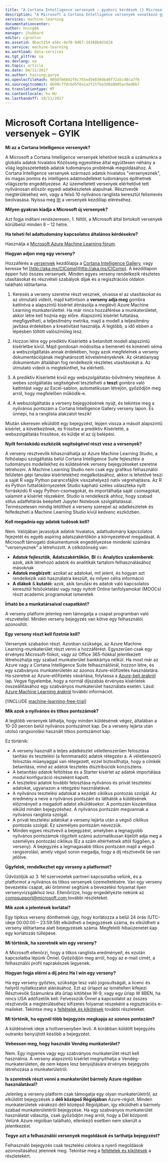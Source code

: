 ```yaml
---
title: "A Cortana Intelligence versenyek – gyakori kérdések |} Microsoft Docs"
description: "A Microsoft a Cortana Intelligence versenyek vonatkozó gyakran ismételt kérdések."
services: machine-learning
documentationcenter: 
author: hning86
manager: jhubbard
editor: cgronlun
ms.assetid: 9bac5154-a56c-4e78-9d67-34368b9d1624
ms.service: machine-learning
ms.workload: data-services
ms.tgt_pltfrm: na
ms.devlang: na
ms.topic: article
ms.date: 04/11/2017
ms.author: haining;garye
ms.openlocfilehash: 809df66042f6c765ed56836db40f72a5cd8ca7f6
ms.sourcegitcommit: 6699c77dcbd5f8a1a2f21fba3d0a0005ac9ed6b7
ms.translationtype: MT
ms.contentlocale: hu-HU
ms.lasthandoff: 10/11/2017
---
```

# <a name="microsoft-cortana-intelligence-competitions-faq"></a>Microsoft Cortana Intelligence-versenyek – GYIK
**Mi az a Cortana Intelligence versenyek?**

A Microsoft a Cortana Intelligence versenyek lehetővé teszik a számunkra a globális adatok hivalatos Közösség egyesítése által együttesen néhány a világ legösszetettebb adatok tudományos problémák megoldásához. A Cortana Intelligence versenyek származó adatok hivalatos "versenyeznek", és magas pontos és intelligens adatmodelleket tudományos építhetnek világszerte engedélyezése. Az üzemeltetett versenyek elérhetővé tett nyilvánosan először egyedi adatkészletek alapulnak. Résztvevők megtérüléséhez win, vagy a felső 10 nyilvános ranglista keresztül felismerés beolvasása. Nyissa meg [Itt](http://aka.ms/CIComp) a versenyek kezdőlap eléréséhez.

**Milyen gyakran kiadja a Microsoft új versenyek?**

Azt fogja indítani rendszeresen, 1. féltől, a Microsoft által birtokolt versenyek körülbelül minden 8 – 12 hétre. 

**Ha teheti fel adattudomány kapcsolatos általános kérdésekre?**

Használja a [Microsoft Azure Machine Learning fórum](https://social.msdn.microsoft.com/forums/azure/home?forum=MachineLearning).

**Hogyan adjon meg egy verseny?**

Hozzáférés a [versenyek](https://gallery.cortanaintelligence.com/competitions) kezdőlapja a [Cortana Intelligence Gallery](https://gallery.cortanaintelligence.com/), vagy keresse fel [http://aka.ms/CIComp](http://aka.ms/CIComp). A kezdőlapon éppen futó összes versenyek. Minden egyes verseny rendelkezik részletes utasításokat és részvételi szabályok díjak és a regisztrációs oldalon található időtartama.

1. Keresés a verseny szeretne részt vesznek, olvassa el az utasításokat és az útmutató videót, majd kattintson a **verseny adja meg** gombra kattintva a alapszintű kísérlet átmásolja a meglévő Azure Machine Learning munkaterülettel. Ha már nincs hozzáférése a munkaterületet, akkor létre kell hoznia egy előre. Alapszintű kísérlet futtatása, megfigyelheti, a teljesítmény metrika, majd a modell a teljesítmény javítása érdekében a kreativitást használja. A legtöbb, a idő ebben a lépésben töltött valószínűleg lesz.   

2. Hozzon létre egy prediktív Kísérletté a betanított modell alapszintű kísérletbe kívül. Majd gondosan módosítsa a bemeneti és kimeneti séma a webszolgáltatás annak érdekében, hogy azok megfelelnek a verseny dokumentációjának meghatározott követelményeknek. Az oktatóanyag dokumentum általában fog rendelkezik részletes utasításokat a. Az útmutató videót is megtekinthet, ha elérhető.   

3. A prediktív Kísérletté kívül egy webszolgáltatás-bővítmény telepítése. A webes szolgáltatás segítségével tesztelheti a **teszt** gombra való kattintást vagy az Excel-sablon, automatikusan létrejön, győződjön meg arról, hogy megfelelően működik-e.   

4. A webszolgáltatás a verseny bejegyzésének nyújt, és tekintse meg a nyilvános pontszám a Cortana Intelligence Gallery verseny lapon. És ünnepi, ha a ranglista alakzatot teszik!  

Miután sikeresen elküldött egy bejegyzést, lépjen vissza a másolt alapszintű kísérlet, a következőnek, és frissítse a prediktív Kísérletté, a webszolgáltatás frissítése, és küldje el az új belépési.   

**Nyílt forráskódú eszközök segítségével részt vesz a versenyek?**

A verseny résztvevők kihasználhatja az Azure Machine Learning Studio, a felhőalapú szolgáltatás belül Cortana Intelligence Suite fejlesztési a tudományos modellekhez és küldésének verseny bejegyzéseket szeretne létrehozni. A Machine Learning Studio nem csak egy grafikus felhasználói felületen gépi tanulási kísérletekhez megalkotásához, akkor is lehetővé teszi a saját R vagy Python parancsfájlok visszahelyező natív végrehajtásra. Az R és Python futtatókörnyezetek Studio kapható széles választéka nyílt forráskódú R vagy Python-csomagokat, és importálhatja saját csomagokat, valamint a kísérlet részeként. Studio is rendelkezik ahhoz, hogy szabad stílus adatfeltárás beépített Jupyter Notebook szolgáltatással. Természetesen mindig letöltheti a verseny szerepel az adatkészletek és felfedezheti a Machine Learning Studio kívül kedvenc eszközben. 

**Kell megadnia egy adatok tudósok kell?**

Nem. Valójában javasoljuk adatok hivalatos, adattudomány kapcsolatos fejezetét és egyéb aspiring adatszakértőkön a környezetével megadását. A Microsoft támogató dokumentumok engedélyezése mindenki számára "versenyeznek" a létrehozott. A célközönség van:

* **Adatok fejlesztők**, **Adatszakértőkön**, **BI** és **Analytics szakemberek**: azok, akik létrehozó adatok és analitikák tartalom felhasználásához másoknak
* **Adatok megbízott**: azokat az adatokat, mit jelent, és hogyan azt rendelkezik való használatra készült, és milyen célra információ
* **A diákok** & **kutatói:** azok, akik tanulási és adatok való kapcsolatos keresztül felsőoktatási vagy nagy nyitott Online tanfolyamokat (MOOCs) részt academic programokat ismeretek

**Írható be a munkatársaival csapatként?**

A verseny platform jelenleg nem támogatja a csapat programban való részvétellel. Minden verseny bejegyzés van kötve egy felhasználói azonosítót. 

**Egy verseny részt kell fizetnie kell?**

Versenyek szabadon részt. Azonban szüksége, az Azure Machine Learning-munkaterület részt venni a hozzáférést. Egyszerűen csak egy érvényes Microsoft-fiókot, vagy az Office 365-fiókkal jelentkezett létrehozhatja egy szabad munkaterület bankkártya nélkül. Ha most már az Azure vagy a Cortana Intelligence Suite felhasználóinál, hozzon létre, és egy szabványos munkaterületén az azonos Azure-előfizetés használatára. Ha szeretné az Azure-előfizetés vásárlása, folytassa a [Azure-beli árakról](https://azure.microsoft.com/pricing) lap. Vegye figyelembe, hogy a normál díjszabás érvényes kísérletek összeállításához egy szabványos munkaterület használata esetén. Lásd: [Azure Machine Learning árakról](https://azure.microsoft.com/pricing/details/machine-learning/) további információt. 

[!INCLUDE [machine-learning-free-trial](../../../includes/machine-learning-free-trial.md)]

**Mik azok a nyilvános és titkos pontszámok?**

A legtöbb versenyek láthatja, hogy minden küldésének végez, általában a 10-20 percen belül nyilvános pontszámot kap. De a verseny lejárta után utolsó rangsorolási használt titkos pontszámot kap. 

Ez történik:

* A verseny használt a teljes adatkészlet véletlenszerűen felosztása tanítási és tesztelési (a fennmaradó) adatok rétegzési a. A véletlenszerű felosztás műanyaggal van rétegezett, ezzel biztosíthatja, hogy a címkék betanítása, mind az adatok tesztelés disztribúciók konzisztens.
* A betanítási adatok feltöltése és a Starter kísérlet az adatok importálása modul konfiguráció részeként kapott.
* A tesztelési adatok további felosztása nyilvános és privát tesztelési adatokat, ugyanazon a rétegzési használatával.
* A nyilvános tesztelési adatokat a kezdeti ciklikus pontozás szolgál. Az eredmény a neve a nyilvános pontszám és láthatók a küldésének előzményeit a megadott adatot elküldésekor. A pontszám kiszámítása elküld minden bejegyzéshez. A nyilvános pontszám megvannak a nyilvános ranglista szolgál.
* A privát tesztelési adatokat a verseny lejárta után a végső ciklikus pontozás szolgál. Ez személyes pontszám nevezzük. 
* Minden egyes résztvevő a bejegyzést, amelyben a legnagyobb nyilvános pontszámok rögzített számú automatikusan kijelölt adja meg a személyes pontozási ciklikus (Ez a szám eltérhetnek attól függően, a verseny). A bejegyzés a legmagasabb titkos pontszám majd a végső rangsorolási, amely végső soron megadja, hogy a díj résztvevők be van jelölve.  

**Ügyfelek, rendelkezhet egy verseny a platformot?**

Üdvözöljük az 3. fél szervezetek partneri kapcsolatba velünk, és a platformot a nyilvános és titkos versenyek üzemeltetésére. Van egy verseny bevezetési csapat, aki örömmel segítünk a bevezetési folyamat ilyen versenyvizsgákhoz lesz.  Ellenőrizze, hogy engedélyezte nekünk az [ compsupport@microsoft.com ](mailto:compsupport@microsoft.com) további részleteket. 

**Mik azok a jelentések korlátai?**

Egy tipikus verseny dönthetnek úgy, hogy korlátozza a belül 24 órás (UTC-ideje 00:00:00 – 23:59:59) elküldheti a bejegyzések száma, és elküldheti a verseny időtartama alatt bejegyzések száma. Megfelelő hibaüzenetet kap egy korlátozás túllépése. 

**Mi történik, ha szeretnék win egy verseny?**

A Microsoft ellenőrzi, hogy a titkos ranglista eredményeit, és ezután kapcsolatba lépünk Önnel. Győződjön meg arról, hogy az e-mail címét, a felhasználói profil naprakészek legyenek.

**Hogyan fogja elérni a díj pénz Ha I win egy verseny?**

Ha egy verseny győztes, szüksége lesz való jogosultságát, a licenc és helyről nyilatkozatot aláírásához. Ezt az űrlapot az ismételten kifejezi. Résztvevők Számunkra áfa űrlap kitöltése W-9, vagy egy űrlap W 8BEN, ha nincs USA adófizetők kell. Felvesszük Önnel a kapcsolatot az összes résztvevők a megtérüléséhez kifizetés folyamat részeként a regisztrációs e-maileket. Tekintse meg a [feltételek és kikötések](http://aka.ms/comptermsandconditions) további részleteket.

**Mi történik, ha egynél több bejegyzés megkapja az azonos pontszám?**

A küldésének ideje a holtversenyben levő. A korábban küldött bejegyzés outranks benyújtott később a bejegyzést.

**Vehessen meg, hogy használó Vendég munkaterület?**

Nem. Egy ingyenes vagy egy szabványos munkaterület részt kell használnia. A verseny alapszintű kísérlet megnyithatja a Vendég-munkaterületen, de nem képes lesz benyújtására érvényes bejegyzés létrehozása a munkaterületről. 

**Is szeretnék részt venni a munkaterület bármely Azure régióban használatával?**

Jelenleg a verseny platform csak támogatja egy olyan munkaterületről, az elküldött bejegyzések a **déli középső Régiójában** Azure-régiót. Minden munkaterületek várakozó déli középső Régiójában, így elküldheti a bármely szabad munkaterületéről bejegyzése. Ha egy szabványos munkaterület használatát választja, csak győződjön meg arról, hogy a Dél központi Velünk Azure régióban található, ellenkező esetben nem sikerült a jelentkezést. 

**Tegye azt a felhasználói versenyek megoldások és tarthatja bejegyzést?**

Felhasználó bejegyzés csak tesztelési célokra a nyerő megoldások azonosításához jelennek meg. Tekintse meg a [feltételek és kikötések](http://aka.ms/comptermsandconditions) a részletekért.

